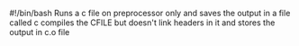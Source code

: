 #!/bin/bash
Runs a c file on preprocessor only and saves the output in a file called c
compiles the CFILE but doesn't link headers in it and stores the output in c.o file
